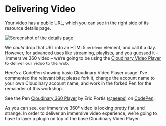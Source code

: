 # Delivering Video

Your video has a public URL, which you can see in the right side of its resource details page.

![Screenshot of the details page](https://todo)

We *could* drop that URL into an HTML5 `<video>` element, and call it a day. However, for advanced uses like streaming, playlists, and you guessed it – immersive 360 video – we’re going to be using the [Cloudinary Video Player](https://TODO) to deliver our video to the web.

Here’s a CodePen showing basic Cloudinary Video Player usage. I’ve commented the relevant bits; please fork it, change the account name to your own Cloudinary account name, and work in the forked Pen for the remainder of this workshop.

<p data-height="313" data-theme-id="0" data-slug-hash="pawpVM" data-default-tab="js,result" data-user="eeeps" data-embed-version="2" data-pen-title="Cloudinary 360 Player" class="codepen">See the Pen <a href="https://codepen.io/eeeps/pen/pawpVM/">Cloudinary 360 Player</a> by Eric Portis (<a href="https://codepen.io/eeeps">@eeeps</a>) on <a href="https://codepen.io">CodePen</a>.</p>
<script async src="https://production-assets.codepen.io/assets/embed/ei.js"></script>

As you can see, our immersive 360° video is looking pretty flat, and strange. In order to deliver an immersive video experience, we’re going to have to layer a plugin on top of the base Cloudinary Video Player. 